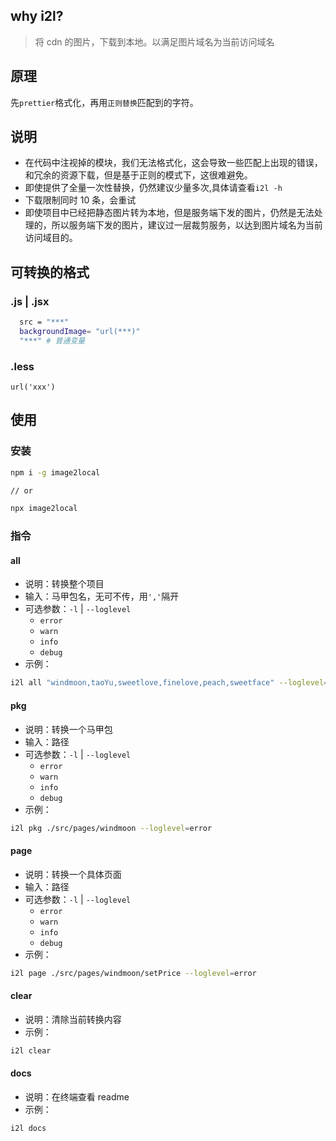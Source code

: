 ## why i2l?

> 将 cdn 的图片，下载到本地。以满足图片域名为当前访问域名

## 原理

先`prettier`格式化，再用`正则替换`匹配到的字符。

## 说明

- 在代码中注视掉的模块，我们无法格式化，这会导致一些匹配上出现的错误，和冗余的资源下载，但是基于正则的模式下，这很难避免。
- 即使提供了全量一次性替换，仍然建议少量多次,具体请查看`i2l -h`
- 下载限制同时 10 条，会重试
- 即使项目中已经把静态图片转为本地，但是服务端下发的图片，仍然是无法处理的，所以服务端下发的图片，建议过一层裁剪服务，以达到图片域名为当前访问域目的。

## 可转换的格式

### .js | .jsx

```bash
  src = "***"
  backgroundImage= "url(***)"
  "***" # 普通变量
```

### .less

```less
url('xxx')
```

## 使用

### 安装

```bash
npm i -g image2local

// or

npx image2local
```

### 指令

#### all

- 说明：转换整个项目
- 输入：马甲包名，无可不传，用`','`隔开
- 可选参数：`-l` | `--loglevel`
  - `error`
  - `warn`
  - `info`
  - `debug`
- 示例：

```bash
i2l all "windmoon,taoYu,sweetlove,finelove,peach,sweetface" --loglevel=error
```

#### pkg

- 说明：转换一个马甲包
- 输入：路径
- 可选参数：`-l` | `--loglevel`
  - `error`
  - `warn`
  - `info`
  - `debug`
- 示例：

```bash
i2l pkg ./src/pages/windmoon --loglevel=error
```

#### page

- 说明：转换一个具体页面
- 输入：路径
- 可选参数：`-l` | `--loglevel`
  - `error`
  - `warn`
  - `info`
  - `debug`
- 示例：

```bash
i2l page ./src/pages/windmoon/setPrice --loglevel=error
```

#### clear

- 说明：清除当前转换内容
- 示例：

```bash
i2l clear
```

#### docs

- 说明：在终端查看 readme
- 示例：

```bash
i2l docs
```
